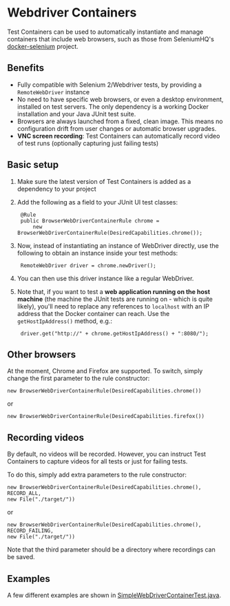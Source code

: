 # Webdriver Containers

Test Containers can be used to automatically instantiate and manage containers that include web browsers, such as those from SeleniumHQ's [docker-selenium](https://github.com/SeleniumHQ/docker-selenium) project.

## Benefits

* Fully compatible with Selenium 2/Webdriver tests, by providing a `RemoteWebDriver` instance
* No need to have specific web browsers, or even a desktop environment, installed on test servers. The only dependency is a working Docker installation and your Java JUnit test suite.
* Browsers are always launched from a fixed, clean image. This means no configuration drift from user changes or automatic browser upgrades.
* **VNC screen recording**: Test Containers can automatically record video of test runs (optionally capturing just failing tests)

## Basic setup

1. Make sure the latest version of Test Containers is added as a dependency to your project
2. Add the following as a field to your JUnit UI test classes:
	
        @Rule
        public BrowserWebDriverContainerRule chrome = 
            new BrowserWebDriverContainerRule(DesiredCapabilities.chrome());
        
3. Now, instead of instantiating an instance of WebDriver directly, use the following to obtain an instance inside your test methods:

        RemoteWebDriver driver = chrome.newDriver();

4. You can then use this driver instance like a regular WebDriver.
5. Note that, if you want to test a **web application running on the host machine** (the machine the JUnit tests are running on - which is quite likely), you'll need to replace any references to `localhost` with an IP address that the Docker container can reach. Use the `getHostIpAddress()` method, e.g.:

        driver.get("http://" + chrome.getHostIpAddress() + ":8080/");
        
## Other browsers

At the moment, Chrome and Firefox are supported. To switch, simply change the first parameter to the rule constructor:

    new BrowserWebDriverContainerRule(DesiredCapabilities.chrome())
        
or

    new BrowserWebDriverContainerRule(DesiredCapabilities.firefox())

## Recording videos

By default, no videos will be recorded. However, you can instruct Test Containers to capture videos for all tests or just for failing tests.

To do this, simply add extra parameters to the rule constructor:

    new BrowserWebDriverContainerRule(DesiredCapabilities.chrome(), 
    RECORD_ALL, 
    new File("./target/"))
    
or

    new BrowserWebDriverContainerRule(DesiredCapabilities.chrome(), 
    RECORD_FAILING, 
    new File("./target/"))
    
Note that the third parameter should be a directory where recordings can be saved.

## Examples

A few different examples are shown in [SimpleWebDriverContainerTest.java](https://github.com/rnorth/test-containers/blob/master/src/test/java/org/rnorth/testcontainers/junit/SimpleWebDriverContainerTest.java).